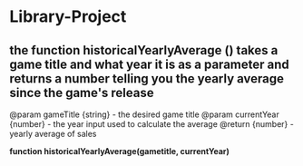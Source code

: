 # Library-Project
## the function historicalYearlyAverage () takes a game title and what year it is as a parameter and returns a number telling you the yearly average since the game's release

@param gameTitle {string} - the desired game title
@param currentYear {number} - the year input used to calculate the average
@return {number} - yearly average of sales

**function historicalYearlyAverage(gametitle, currentYear)**
